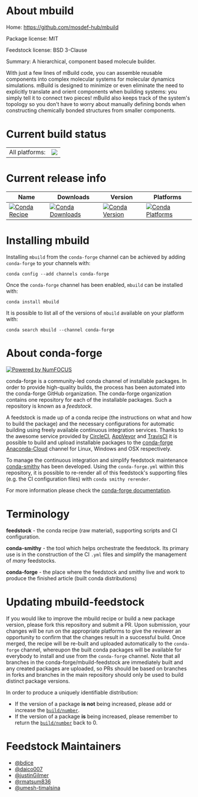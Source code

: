 About mbuild
============

Home: https://github.com/mosdef-hub/mbuild

Package license: MIT

Feedstock license: BSD 3-Clause

Summary: A hierarchical, component based molecule builder.

With just a few lines of mBuild code, you can assemble reusable components into
complex molecular systems for molecular dynamics simulations. mBuild is
designed to minimize or even eliminate the need to explicitly translate and
orient components when building systems: you simply tell it to connect two
pieces! mBuild also keeps track of the system's topology so you don't have to
worry about manually defining bonds when constructing chemically bonded
structures from smaller components.


Current build status
====================


<table><tr><td>All platforms:</td>
    <td>
      <a href="https://dev.azure.com/conda-forge/feedstock-builds/_build/latest?definitionId=9197&branchName=master">
        <img src="https://dev.azure.com/conda-forge/feedstock-builds/_apis/build/status/mbuild-feedstock?branchName=master">
      </a>
    </td>
  </tr>
</table>

Current release info
====================

| Name | Downloads | Version | Platforms |
| --- | --- | --- | --- |
| [![Conda Recipe](https://img.shields.io/badge/recipe-mbuild-green.svg)](https://anaconda.org/conda-forge/mbuild) | [![Conda Downloads](https://img.shields.io/conda/dn/conda-forge/mbuild.svg)](https://anaconda.org/conda-forge/mbuild) | [![Conda Version](https://img.shields.io/conda/vn/conda-forge/mbuild.svg)](https://anaconda.org/conda-forge/mbuild) | [![Conda Platforms](https://img.shields.io/conda/pn/conda-forge/mbuild.svg)](https://anaconda.org/conda-forge/mbuild) |

Installing mbuild
=================

Installing `mbuild` from the `conda-forge` channel can be achieved by adding `conda-forge` to your channels with:

```
conda config --add channels conda-forge
```

Once the `conda-forge` channel has been enabled, `mbuild` can be installed with:

```
conda install mbuild
```

It is possible to list all of the versions of `mbuild` available on your platform with:

```
conda search mbuild --channel conda-forge
```


About conda-forge
=================

[![Powered by NumFOCUS](https://img.shields.io/badge/powered%20by-NumFOCUS-orange.svg?style=flat&colorA=E1523D&colorB=007D8A)](http://numfocus.org)

conda-forge is a community-led conda channel of installable packages.
In order to provide high-quality builds, the process has been automated into the
conda-forge GitHub organization. The conda-forge organization contains one repository
for each of the installable packages. Such a repository is known as a *feedstock*.

A feedstock is made up of a conda recipe (the instructions on what and how to build
the package) and the necessary configurations for automatic building using freely
available continuous integration services. Thanks to the awesome service provided by
[CircleCI](https://circleci.com/), [AppVeyor](https://www.appveyor.com/)
and [TravisCI](https://travis-ci.com/) it is possible to build and upload installable
packages to the [conda-forge](https://anaconda.org/conda-forge)
[Anaconda-Cloud](https://anaconda.org/) channel for Linux, Windows and OSX respectively.

To manage the continuous integration and simplify feedstock maintenance
[conda-smithy](https://github.com/conda-forge/conda-smithy) has been developed.
Using the ``conda-forge.yml`` within this repository, it is possible to re-render all of
this feedstock's supporting files (e.g. the CI configuration files) with ``conda smithy rerender``.

For more information please check the [conda-forge documentation](https://conda-forge.org/docs/).

Terminology
===========

**feedstock** - the conda recipe (raw material), supporting scripts and CI configuration.

**conda-smithy** - the tool which helps orchestrate the feedstock.
                   Its primary use is in the construction of the CI ``.yml`` files
                   and simplify the management of *many* feedstocks.

**conda-forge** - the place where the feedstock and smithy live and work to
                  produce the finished article (built conda distributions)


Updating mbuild-feedstock
=========================

If you would like to improve the mbuild recipe or build a new
package version, please fork this repository and submit a PR. Upon submission,
your changes will be run on the appropriate platforms to give the reviewer an
opportunity to confirm that the changes result in a successful build. Once
merged, the recipe will be re-built and uploaded automatically to the
`conda-forge` channel, whereupon the built conda packages will be available for
everybody to install and use from the `conda-forge` channel.
Note that all branches in the conda-forge/mbuild-feedstock are
immediately built and any created packages are uploaded, so PRs should be based
on branches in forks and branches in the main repository should only be used to
build distinct package versions.

In order to produce a uniquely identifiable distribution:
 * If the version of a package **is not** being increased, please add or increase
   the [``build/number``](https://conda.io/docs/user-guide/tasks/build-packages/define-metadata.html#build-number-and-string).
 * If the version of a package **is** being increased, please remember to return
   the [``build/number``](https://conda.io/docs/user-guide/tasks/build-packages/define-metadata.html#build-number-and-string)
   back to 0.

Feedstock Maintainers
=====================

* [@bdice](https://github.com/bdice/)
* [@daico007](https://github.com/daico007/)
* [@justinGilmer](https://github.com/justinGilmer/)
* [@rmatsum836](https://github.com/rmatsum836/)
* [@umesh-timalsina](https://github.com/umesh-timalsina/)

